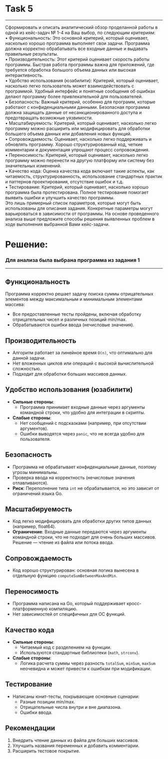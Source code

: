 # Task 5
---

Сформировать и описать аналитический обзор проделанной работы в одной из кейс-задач № 1-4 на Ваш выбор, по следующим критериям: <br>
    • Функциональность: Это основной критерий, который оценивает, насколько хорошо программа выполняет свои задачи. Программа должна корректно обрабатывать все входные данные и выдавать правильные результаты. <br>
    •  Производительность: Этот критерий оценивает скорость работы программы. Быстрая работа программы важна для приложений, где требуется обработка большого объема данных или высокая интерактивность. <br>
    • Удобство использования (юзабилити): Критерий, который оценивает, насколько легко пользователь может взаимодействовать с программой. Удобный интерфейс и понятные сообщения об ошибках делают программу более привлекательной для пользователей. <br>
    • Безопасность: Важный критерий, особенно для программ, которые работают с конфиденциальными данными. Безопасная программа должна защищать данные от несанкционированного доступа и предотвращать возможные уязвимости. <br>
    • Масштабируемость: Критерий, который оценивает, насколько легко программу можно расширить или модифицировать для обработки большего объема данных или добавления новых функций. <br>
    • Сопровождаемость: Оценивает, насколько легко поддерживать и обновлять программу. Хорошо структурированный код, четкие комментарии и документация упрощают процесс сопровождения. <br>
    • Переносимость: Критерий, который оценивает, насколько легко программу можно перенести на другую платформу или систему без значительных изменений. <br>
    • Качество кода: Оценка качества кода включает такие аспекты, как читаемость, структурированность, использование стандартных практик и паттернов проектирования, отсутствие ошибок и т.д. <br>
    • Тестирование: Критерий, который оценивает, насколько хорошо программа была протестирована. Полное тестирование помогает выявить ошибки и улучшить качество программы.<br>
Это лишь примерный список параметров, которые могут быть использованы для описания задания. Конкретные параметры могут варьироваться в зависимости от программы.
На основе проведенного анализа выше предложите способы решения выявленных проблем в ходе выполнения выбранной Вами кейс-задачи.

# Решение: 
### Для анализа была выбрана программа из задания 1
---
## Функциональность
Программа корректно решает задачу поиска суммы отрицательных элементов между максимальным и минимальным элементами массива:
- Все предоставленные тесты пройдены, включая обработку отрицательных чисел и различных позиций min/max.
- Обрабатываются ошибки ввода (нечисловые значения).

## Производительность
- Алгоритм работает за линейное время `O(n)`, что оптимально для данной задачи.
- Нет вложенных циклов или операций с высокой вычислительной сложностью.
- Подходит для обработки больших массивов данных.

## Удобство использования (юзабилити)
- **Сильные стороны**: 
  - Программа принимает входные данные через аргументы командной строки, что удобно для интеграции в скрипты.
- **Слабые стороны**:
  - Нет сообщений с подсказками (например, при отсутствии аргументов).
  - Ошибки выводятся через `panic`, что не всегда удобно для пользователя.

## Безопасность
- Программа не обрабатывает конфиденциальные данные, поэтому угрозы минимальны.
- Проверка ввода на корректность (нечисловые значения отлавливаются).
- **Риск**: Переполнение типа `int` не обрабатывается, но это зависит от ограничений языка Go.

## Масштабируемость
- Код легко модифицировать для обработки других типов данных (например, float64).
- **Ограничение**: Входные данные передаются через аргументы командной строки, что не подходит для очень больших массивов. Решение — чтение из файла или потока ввода.

## Сопровождаемость
- Код хорошо структурирован: основная логика вынесена в отдельную функцию `computeSumBetweenMaxAndMin`.

## Переносимость
- Программа написана на Go, который поддерживает кросс-платформенную компиляцию.
- Нет зависимостей от специфичных для ОС функций.

## Качество кода
- **Сильные стороны**:
  - Читаемый код с разделением на функции.
  - Используются стандартные библиотеки (`math`, `strconv`).
- **Слабые стороны**:
  - Логика расчета суммы через разность `totalSum`, `minSum`, `maxSum` неочевидна и может привести к ошибкам при модификации.

## Тестирование
- Написаны юнит-тесты, покрывающие основные сценарии:
  - Разные позиции min/max.
  - Отрицательные числа внутри и вне диапазона.
  - Ошибки ввода.

## Рекомендации
1. Внедрить чтение данных из файла для больших массивов.
2. Улучшить названия переменных и добавить комментарии.
3. Расширить тестовое покрытие.


